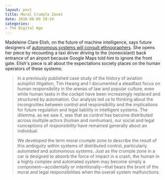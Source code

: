 ```yaml
---
layout: post
title: Moral Crumple Zones
date: 2016-08-09 19:24
categories: 
- The Digital Age
---
```


Madeleine Clare Elish, on the future of machine intelligence, says future designers of [autonomous systems will consult ethnographers](http://ethnographymatters.net/blog/2016/06/28/the-future-of-designing-autonomous-systems-will-involve-ethnographers/). She opens her piece by recounting a taxi driver driving to the (nonexistant) back entrance of an airport because Google Maps told him to ignore the front gate. Elish's piece is all about the expectations society places on the human operators of these systems:

> In a previously published case study of the history of aviation autopilot litigation, Tim Hwang and I documented a steadfast focus on human responsibility in the arenas of law and popular culture, even while human tasks in the cockpit have been increasingly replaced and structured by automation. Our analysis led us to thinking about the incongruities between control and responsibility and the implications for future regulation and legal liability in intelligent systems. The dilemma, as we saw it, was that as *control* has become distributed across multiple actors (human and nonhuman), our social and legal conceptions of *responsibility* have remained generally about an individual. 
>
> We developed the term moral crumple zone to describe the result of this ambiguity within systems of distributed control, particularly automated and autonomous systems. Just as the crumple zone in a car is designed to absorb the force of impact in a crash, the human in a highly complex and automated system may become simply a component—accidentally or intentionally—that bears the brunt of the moral and legal responsibilities when the overall system malfunctions.

 ​
